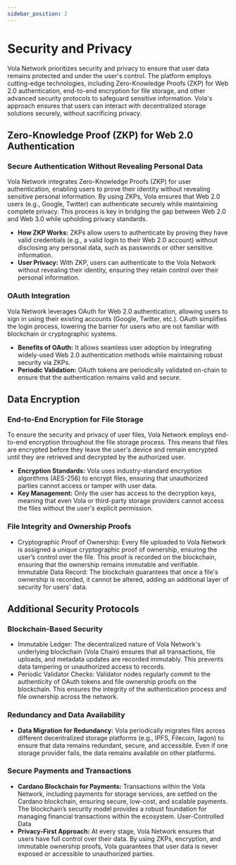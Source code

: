 ```yaml
---
sidebar_position: 2
---
```


# Security and Privacy

Vola Network prioritizes security and privacy to ensure that user data remains protected and under the user's control. The platform employs cutting-edge technologies, including Zero-Knowledge Proofs (ZKP) for Web 2.0 authentication, end-to-end encryption for file storage, and other advanced security protocols to safeguard sensitive information. Vola's approach ensures that users can interact with decentralized storage solutions securely, without sacrificing privacy.

## Zero-Knowledge Proof (ZKP) for Web 2.0 Authentication

### Secure Authentication Without Revealing Personal Data

Vola Network integrates Zero-Knowledge Proofs (ZKP) for user authentication, enabling users to prove their identity without revealing sensitive personal information. By using ZKPs, Vola ensures that Web 2.0 users (e.g., Google, Twitter) can authenticate securely while maintaining complete privacy. This process is key in bridging the gap between Web 2.0 and Web 3.0 while upholding privacy standards.

- **How ZKP Works:**
  ZKPs allow users to authenticate by proving they have valid credentials (e.g., a valid login to their Web 2.0 account) without disclosing any personal data, such as passwords or other sensitive information.
- **User Privacy:**
  With ZKP, users can authenticate to the Vola Network without revealing their identity, ensuring they retain control over their personal information.

### OAuth Integration

Vola Network leverages OAuth for Web 2.0 authentication, allowing users to sign in using their existing accounts (Google, Twitter, etc.). OAuth simplifies the login process, lowering the barrier for users who are not familiar with blockchain or cryptographic systems.

- **Benefits of OAuth:**
  It allows seamless user adoption by integrating widely-used Web 2.0 authentication methods while maintaining robust security via ZKPs.
- **Periodic Validation:**
  OAuth tokens are periodically validated on-chain to ensure that the authentication remains valid and secure.

<!-- ### Basic Flow

1. **User Authentication:**
   The user initiates authentication via their Web 2.0 identity provider (e.g., Google) using OAuth. Upon successful login, an authentication token is generated by the provider, signed by the identity provider.

2. **Identity Proof Generation:**
   The authentication token is sent to a proof server, which generates a ZKP to verify the user’s identity without revealing any personal data.

3. **Submission to Proof Verifier:**
   The user submits the ZKP and intended transaction data to the blockchain. The Vola Chain node receives the information for validation.

4. **Proof Verification:**
   The blockchain node verifies the ZKP against the Web 2.0 authentication. If verified successfully, the process proceeds to wallet mapping.

5. **Wallet Address Generation:**
   A unique self-custodial wallet address is generated and securely mapped to the user’s Web 2.0 identity. This grants the user full control over their wallet and assets.

6. **Identity Verification through Oracle Network:**
   An oracle network queries the Web 2.0 identity provider to verify the legitimacy of the identity proof, ensuring the information is valid and untampered with. -->

## Data Encryption

### End-to-End Encryption for File Storage

To ensure the security and privacy of user files, Vola Network employs end-to-end encryption throughout the file storage process. This means that files are encrypted before they leave the user's device and remain encrypted until they are retrieved and decrypted by the authorized user.

- **Encryption Standards:**
  Vola uses industry-standard encryption algorithms (AES-256) to encrypt files, ensuring that unauthorized parties cannot access or tamper with user data.
- **Key Management:**
  Only the user has access to the decryption keys, meaning that even Vola or third-party storage providers cannot access the files without the user's explicit permission.

### File Integrity and Ownership Proofs

- Cryptographic Proof of Ownership: Every file uploaded to Vola Network is assigned a unique cryptographic proof of ownership, ensuring the user’s control over the file. This proof is recorded on the blockchain, ensuring that the ownership remains immutable and verifiable.
  Immutable Data Record: The blockchain guarantees that once a file's ownership is recorded, it cannot be altered, adding an additional layer of security for users' data.

## Additional Security Protocols

### Blockchain-Based Security

- Immutable Ledger: The decentralized nature of Vola Network's underlying blockchain (Vola Chain) ensures that all transactions, file uploads, and metadata updates are recorded immutably. This prevents data tampering or unauthorized access to records.
- Periodic Validator Checks: Validator nodes regularly commit to the authenticity of OAuth tokens and file ownership proofs on the blockchain. This ensures the integrity of the authentication process and file ownership across the network.

### Redundancy and Data Availability

- **Data Migration for Redundancy:** Vola periodically migrates files across different decentralized storage platforms (e.g., IPFS, Filecoin, Iagon) to ensure that data remains redundant, secure, and accessible. Even if one storage provider fails, the data remains available on other platforms.

### Secure Payments and Transactions

- **Cardano Blockchain for Payments:**
  Transactions within the Vola Network, including payments for storage services, are settled on the Cardano blockchain, ensuring secure, low-cost, and scalable payments. The blockchain’s security model provides a robust foundation for managing financial transactions within the ecosystem.
  User-Controlled Data
- **Privacy-First Approach:**
  At every stage, Vola Network ensures that users have full control over their data. By using ZKPs, encryption, and immutable ownership proofs, Vola guarantees that user data is never exposed or accessible to unauthorized parties.
